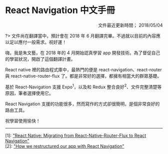 # React Navigation 中文手冊

<div style="text-align:right;">文件最近更新時間； 2018/05/04</div>

?> 文件尚在翻譯當中，預計會在 2018 年 6 月翻譯完畢。不過就以目前的內容應以足以應付一般需求。祝好運！

嗨，我是朱文藝，在 2018 年的 4 月開始認真學習 app 開發技術。為了督促自己的學習狀況，開啟了這個翻譯計畫。

React native 裡的路由程式庫中，最熱門的便是 react-navigation、react-router 與 react-native-router-flux 了。都是非常好的選擇，都擁有相當大的群眾基礎。

基於 React-Navigation 支援 Expo<sup>1</sup>，以及和 Redux 整合良好<sup>2</sup>、文件完整清楚等原因，筆者選擇使用它。

React Navigation 支援的功能很多，然而寫作的方式卻很簡明，是個非常良好的路由工具。

祝學習使用愉快！


---
<div class="reference">[1]: <a target="_blank" href="https://medium.com/@Laurens_Lang/react-native-migrating-from-react-native-router-flux-to-react-navigation-7c47b1cc679c">"React Native: Migrating from React-Native-Router-Flux to React Navigation"</a></div>

<div class="reference">[2]: <a target="_blank" href="https://m.oursky.com/how-we-restructured-our-app-with-react-navigation-98a89e219c26">"How we restructured our app with React Navigation"</a></div>
